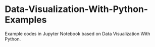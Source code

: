 # Data-Visualization-With-Python-Examples
Example codes in Jupyter Notebook based on Data Visualization With Python.
